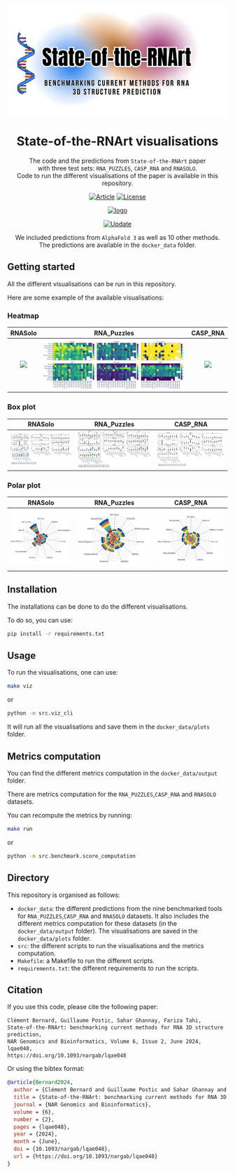 <div align="center">
<a href="https://doi.org/10.1093/nargab/lqae048" target="_blank" title="Go to article"><img width="500px" alt="logo" src="docker_data/img/logo.svg"></a>
<a name="readme-top"></a>

# State-of-the-RNArt visualisations



The code and the predictions from `State-of-the-RNArt` paper <br> with three test sets: `RNA_PUZZLES`, `CASP_RNA` and `RNASOLO`. <br> Code to run the different visualisations of the paper is available in this repository.

[![Article][article_img]][article_url]
[![License][repo_license_img]][repo_license_url]


<a href="https://doi.org/10.1093/nargab/lqae048" target="_blank" title="Go to article"><img width="250px" alt="logo" src="docker_data/img/1U9S_spin.gif"></a>
<a name="readme-top"></a>


[![Update][update_img]][update_url]


We included predictions from `AlphaFold 3` as well as 10 other methods. <br> The predictions are available in the `docker_data` folder.

</div>

## Getting started

All the different visualisations can be run in this repository.

Here are some example of the available visualisations:

### Heatmap
RNASolo | RNA_Puzzles | CASP_RNA
:-------------------------:|:-------------------------:|:-------------------------:
![](docker_data/plots/heatmap/RNASOLO_heatmap.png) | ![](docker_data/plots/heatmap/RNA_PUZZLES_heatmap.png)| ![](docker_data/plots/heatmap/CASP_RNA_heatmap.png)

### Box plot
RNASolo |                    RNA_Puzzles                     | CASP_RNA
:-------------------------:|:--------------------------------------------------:|:-------------------------:
![](docker_data/plots/boxplot/RNASOLO_box.png) | ![](docker_data/plots/boxplot/RNA_PUZZLES_box.png) | ![](docker_data/plots/boxplot/CASP_RNA_box.png)

### Polar plot 
RNASolo | RNA_Puzzles | CASP_RNA
:-------------------------:|:-------------------------:|:-------------------------:
![](docker_data/plots/polar/RNASOLO.png) | ![](docker_data/plots/polar/RNA_PUZZLES.png)| ![](docker_data/plots/polar/CASP_RNA.png)

## Installation

The installations can be done to do the different visualisations. 

To do so, you can use: 
```bash
pip install -r requirements.txt
```

## Usage

To run the visualisations, one can use:
```bash
make viz
```
or 
```bash
python -m src.viz_cli
```

It will run all the visualisations and save them in the `docker_data/plots` folder.


## Metrics computation

You can find the different metrics computation in the `docker_data/output` folder.

There are metrics computation for the `RNA_PUZZLES`,`CASP_RNA` and `RNASOLO` datasets.

You can recompute the metrics by running:
```bash
make run
```
or 
```bash
python -m src.benchmark.score_computation
```

## Directory

This repository is organised as follows:
- `docker_data`: the different predictions from the nine benchmarked tools for `RNA_PUZZLES`,`CASP_RNA` and `RNASOLO` datasets.
                 It also includes the different metrics computation for these datasets (in the `docker_data/output` folder).
                 The visualisations are saved in the `docker_data/plots` folder.
- `src`: the different scripts to run the visualisations and the metrics computation.
- `Makefile`: a Makefile to run the different scripts.
- `requirements.txt`: the different requirements to run the scripts.

## Citation

If you use this code, please cite the following paper:

```
Clément Bernard, Guillaume Postic, Sahar Ghannay, Fariza Tahi, 
State-of-the-RNArt: benchmarking current methods for RNA 3D structure prediction, 
NAR Genomics and Bioinformatics, Volume 6, Issue 2, June 2024, lqae048, 
https://doi.org/10.1093/nargab/lqae048
```

Or using the bibtex format:

```bibtex
@article{Bernard2024,
  author = {Clément Bernard and Guillaume Postic and Sahar Ghannay and Fariza Tahi},
  title = {State-of-the-RNArt: benchmarking current methods for RNA 3D structure prediction},
  journal = {NAR Genomics and Bioinformatics},
  volume = {6},
  number = {2},
  pages = {lqae048},
  year = {2024},
  month = {June},
  doi = {10.1093/nargab/lqae048},
  url = {https://doi.org/10.1093/nargab/lqae048}
}
```

<!-- Links -->

[article_img]: https://img.shields.io/badge/NAR_Genomics_and_Bioinformatics-Article-blue?style=for-the-badge&logo=none
[article_url]: https://doi.org/10.1093/nargab/lqae048
[repo_license_img]: https://img.shields.io/badge/license-Apache_2.0-red?style=for-the-badge&logo=none
[repo_license_url]: https://github.com/EvryRNA/state_of_the_rnart_viz/blob/main/LICENSE
[update_img]: https://img.shields.io/badge/Update_May_2024-AlphaFold3-green?style=for-the-badge&logo=none
[update_url]: https://github.com/EvryRNA/state_of_the_rnart_viz/blob/main
